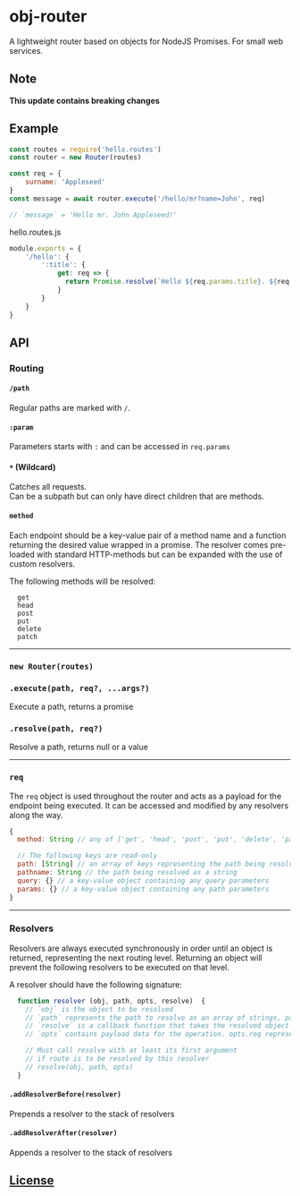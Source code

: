 # obj-router
A lightweight router based on objects for NodeJS Promises. For small web services.

## Note  
**This update contains breaking changes**

## Example

```javascript
const routes = require('hello.routes')
const router = new Router(routes)

const req = {
	surname: 'Appleseed'
}
const message = await router.execute('/hello/mr?name=John', req)

// `message` = 'Hello mr. John Appleseed!'

```

hello.routes.js
```javascript
module.exports = {
    '/hello': {
        ':title': {
            get: req => {
              return Promise.resolve(`Hello ${req.params.title}. ${req.query.name} ${req.surname}!`)
            }
        }
    }
}
```


## API

### Routing

#### `/path`

Regular paths are marked with `/`.

#### `:param`

Parameters starts with `:` and can be accessed in `req.params`

#### `*` (Wildcard)  

Catches all requests.  
Can be a subpath but can only have direct children that are methods.

#### `method`

Each endpoint should be a key-value pair of a method name and a function returning the desired value wrapped in a promise. The resolver comes pre-loaded with standard HTTP-methods but can be expanded with the use of custom resolvers.

The following methods will be resolved:

```
  get
  head
  post
  put
  delete
  patch
```

---

### `new Router(routes)`

### `.execute(path, req?, ...args?)`
Execute a path, returns a promise

### `.resolve(path, req?)`
Resolve a path, returns null or a value

---

### `req`
The `req` object is used throughout the router and acts as a payload for the endpoint being executed. It can be accessed and modified by any resolvers along the way.

```javascript
{
  method: String // any of ['get', 'head', 'post', 'put', 'delete', 'patch'], defaults to 'get'

  // The following keys are read-only
  path: [String] // an array of keys representing the path being resolved
  pathname: String // the path being resolved as a string
  query: {} // a key-value object containing any query parameters
  params: {} // a key-value object containing any path parameters
}
```

---

### Resolvers

Resolvers are always executed synchronously in order until an object is returned, representing the next routing level. Returning an object will prevent the following resolvers to be executed on that level.

A resolver should have the following signature:

```javascript
  function resolver (obj, path, opts, resolve)  {
    // `obj` is the object to be resolved
    // `path` represents the path to resolve as an array of strings, path[0] is the key currently being resolved
    // `resolve` is a callback function that takes the resolved object as its first argument, a path as its second and options as its third. If this function isn't called the next resolver will be called with the same arguments.
    // `opts` contains payload data for the operation. opts.req represents the request object.

    // Must call resolve with at least its first argument
    // if route is to be resolved by this resolver
    // resolve(obj, path, opts)
  }
```

#### `.addResolverBefore(resolver)`
Prepends a resolver to the stack of resolvers

#### `.addResolverAfter(resolver)`
Appends a resolver to the stack of resolvers

## [License](LICENSE)